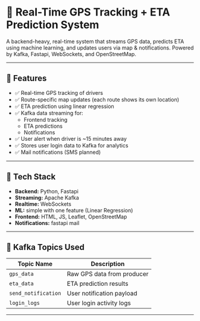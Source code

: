 # 📍 Real-Time GPS Tracking + ETA Prediction System

A backend-heavy, real-time system that streams GPS data, predicts ETA using machine learning, and updates users via map & notifications. Powered by Kafka, Fastapi, WebSockets, and OpenStreetMap.

---

## 🚀 Features

- ✅ Real-time GPS tracking of drivers  
- ✅ Route-specific map updates (each route shows its own location)  
- ✅ ETA prediction using linear regression  
- ✅ Kafka data streaming for:
  - Frontend tracking  
  - ETA predictions  
  - Notifications  
- ✅ User alert when driver is ~15 minutes away  
- ✅ Stores user login data to Kafka for analytics  
- ✅ Mail notifications (SMS planned)

---

## 🧠 Tech Stack

- **Backend:** Python, Fastapi
- **Streaming:** Apache Kafka  
- **Realtime:** WebSockets  
- **ML:** simple with one feature (Linear Regression)  
- **Frontend:** HTML, JS, Leaflet, OpenStreetMap  
- **Notifications:** fastapi mail

---

## 📂 Kafka Topics Used

| Topic Name          | Description                       |
|---------------------|-----------------------------------|
| `gps_data`          | Raw GPS data from producer        |
| `eta_data`          | ETA prediction results            |
| `send_notification` | User notification payload         |
| `login_logs`        | User login activity logs          |

---


